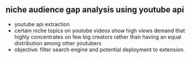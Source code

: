 ## niche audience gap analysis using youtube api

- youtube api extraction
- certain niche topics on youtube videos show high views demand that highly concentrates on few big creators rather than having an equal distribution among other youtubers 
- objective: filter search engine and potential deployment to extension.